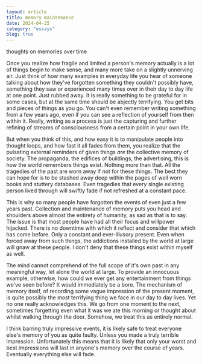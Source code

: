 ```yaml
---
layout: article
title: memory maintenance
date: 2024-04-25
category: "essays"
blog: true
---
```

thoughts on memories over time
<!-- excerpt -->

Once you realize how fragile and limited a person's memory actually is a lot of things begin to make sense, and many more take on a slightly unnerving air. Just think of how many examples in everyday life you hear of someone talking about how they've forgotten something they couldn't possibly have, something they saw or experienced many times over in their day to day life at one point. Just rubbed away. It is really something to be grateful for in some cases, but at the same time should be abjectly terrifying. You get bits and pieces of things as you go. You can't even remember writing something from a few years ago, even if you can see a reflection of yourself from then within it. Really, writing as a process is just the capturing and further refining of streams of consciousness from a certain point in your own life. 

But when you think of this, and how easy it is to manipulate people into thought loops, and how fast it all fades from them, you realize that the pulsating external reminders of given things *are* the collective memory of society. The propaganda, the edifices of buildings, the advertising, this is how the world remembers things exist. Nothing more than that. All the tragedies of the past are worn away if not for these things. The best they can hope for is to be stashed away deep within the pages of well worn books and stuttery databases. Even tragedies that every single existing person lived through will swiftly fade if not refreshed at a constant pace.

This is why so many people have forgotten the events of even just a few years past. Collection and maintenance of memory puts you head and shoulders above almost the entirety of humanity, as sad as that is to say. The issue is that most people have had all their focus and willpower hijacked. There is no downtime with which it reflect and consider that which has come before. Only a constant and ever-illusory present. Even when forced away from such things, the addictions installed by the world at large will gnaw at these people. I don't deny that these things exist within myself as well.

The mind cannot comprehend of the full scope of it's own past in any meaningful way, let alone the world at large. To provide an innocuous example, otherwise, how could we ever get any entertainment from things we've seen before? It would immediately be a bore. The mechanism of memory itself, of recording some vague impression of the present moment, is quite possibly the most terrifying thing we face in our day to day lives. Yet no one really acknowledges this. We go from one moment to the next, sometimes forgetting even what it was we ate this morning or thought about whilst walking through the door. Somehow, we treat this as entirely normal. 

I think barring truly impressive events, it is likely safe to treat everyone else's memory of you as quite faulty. Unless you made a truly terrible impression. Unfortunately this means that it is likely that only your worst and best impressions will last in anyone's memory over the course of years. Eventually everything else will fade. 